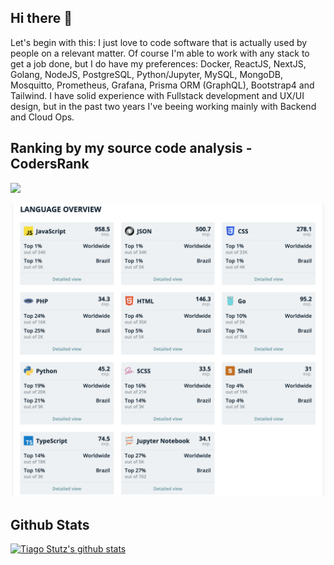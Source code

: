 ## Hi there 👋

Let's begin with this: I just love to code software that is actually used by people on a relevant matter. Of course I'm able to work with any stack to get a job done, but I do have my preferences: Docker, ReactJS, NextJS, Golang, NodeJS, PostgreSQL, Python/Jupyter, MySQL, MongoDB, Mosquitto, Prometheus, Grafana, Prisma ORM (GraphQL), Bootstrap4 and Tailwind. 
I have solid experience with Fullstack development and UX/UI design, but in the past two years I've beeing working mainly with Backend and Cloud Ops.


## Ranking by my source code analysis - CodersRank
<img
  src="https://cr-ss-service.azurewebsites.net/api/ScreenShot?widget=summary&username=tiagostutz&badges=3&show-avatar=false"
  width=800
/>


<img
  src="language-stats-may-2021.png"
       width=800
/>


## Github Stats

[![Tiago Stutz's github stats](https://github-readme-stats.vercel.app/api?username=tiagostutz)](https://github.com/anuraghazra/github-readme-stats)
